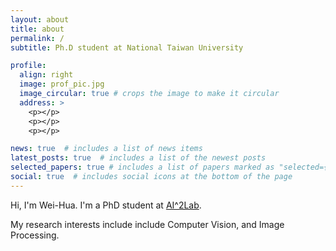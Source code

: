 ```yaml
---
layout: about
title: about
permalink: /
subtitle: Ph.D student at National Taiwan University

profile:
  align: right
  image: prof_pic.jpg
  image_circular: true # crops the image to make it circular
  address: >
    <p></p>
    <p></p>
    <p></p>

news: true  # includes a list of news items
latest_posts: true  # includes a list of the newest posts
selected_papers: true # includes a list of papers marked as "selected={true}"
social: true  # includes social icons at the bottom of the page
---
```


Hi, I'm Wei-Hua. I'm a PhD student at [AI^2Lab](https://imp.iis.sinica.edu.tw/).

My research interests include include Computer Vision, and Image Processing.

